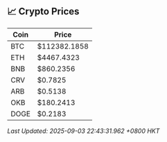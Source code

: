 ## 📈 Crypto Prices

| Coin | Price |
| ---- | ----- |
| BTC | $112382.1858 |
| ETH | $4467.4323 |
| BNB | $860.2356 |
| CRV | $0.7825 |
| ARB | $0.5138 |
| OKB | $180.2413 |
| DOGE | $0.2183 |

_Last Updated: 2025-09-03 22:43:31.962 +0800 HKT_